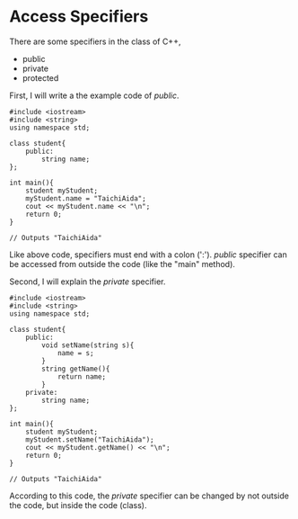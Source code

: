 # Access Specifiers
There are some specifiers in the class of C++,
* public
* private
* protected

First, I will write a the example code of *public*.
```
#include <iostream>
#include <string>
using namespace std;

class student{
    public:
        string name;
};

int main(){
    student myStudent;
    myStudent.name = "TaichiAida";
    cout << myStudent.name << "\n";
    return 0;
}

// Outputs "TaichiAida"
```
Like above code, specifiers must end with a colon (':').
*public* specifier can be accessed from outside the code (like the "main" method).

Second, I will explain the *private* specifier.
```
#include <iostream>
#include <string>
using namespace std;

class student{
    public:
        void setName(string s){
            name = s;
        }
        string getName(){
            return name;
        }
    private:
        string name;
};

int main(){
    student myStudent;
    myStudent.setName("TaichiAida");
    cout << myStudent.getName() << "\n";
    return 0;
}

// Outputs "TaichiAida"
```
According to this code, the *private* specifier can be changed by not outside the code, but inside the code (class).
